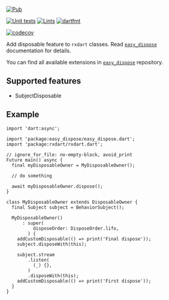 [![Pub](https://img.shields.io/pub/v/easy_dispose_rxdart.svg)](https://pub.dev/packages/easy_dispose_rxdart)

[![Unit tests](https://github.com/xal/easy_dispose/actions/workflows/unit_tests_with_coverage.yml/badge.svg)](https://github.com/xal/easy_dispose/actions/workflows/unit_tests_with_coverage.yml/)
[![Lints](https://github.com/xal/easy_dispose/actions/workflows/lints.yml/badge.svg)](https://github.com/xal/easy_dispose/actions/workflows/lints.yml.yml/)
[![dartfmt](https://github.com/xal/easy_dispose/actions/workflows/code_formatting.yml/badge.svg)](https://github.com/xal/easy_dispose/actions/workflows/code_formatting.yml/)

[![codecov](https://codecov.io/gh/xal/easy_dispose/branch/master/graph/badge.svg?token=2IN0I5DT4C)](https://codecov.io/gh/xal/easy_dispose)

Add disposable feature to `rxdart` classes.
Read [`easy_dispose`](https://pub.dev/packages/easy_dispose) documentation for details.

You can find all available extensions in [`easy_dispose`](https://github.com/xal/easy_dispose) repository. 

## Supported features

* SubjectDisposable

## Example

```
import 'dart:async';

import 'package:easy_dispose/easy_dispose.dart';
import 'package:rxdart/rxdart.dart';

// ignore_for_file: no-empty-block, avoid_print
Future main() async {
  final myDisposableOwner = MyDisposableOwner();

  // do something

  await myDisposableOwner.dispose();
}

class MyDisposableOwner extends DisposableOwner {
  final Subject subject = BehaviorSubject();

  MyDisposableOwner()
      : super(
          disposeOrder: DisposeOrder.lifo,
        ) {
    addCustomDisposable(() => print('Final dispose'));
    subject.disposeWith(this);

    subject.stream
        .listen(
          (_) {},
        )
        .disposeWith(this);
    addCustomDisposable(() => print('First dispose'));
  }
}


```